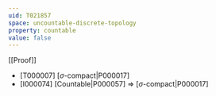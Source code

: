 ```yaml
---
uid: T021857
space: uncountable-discrete-topology
property: countable
value: false
---
```

[[Proof]]

* [T000007] [$\sigma$-compact|P000017]
* [I000074] [Countable|P000057] => [$\sigma$-compact|P000017]

